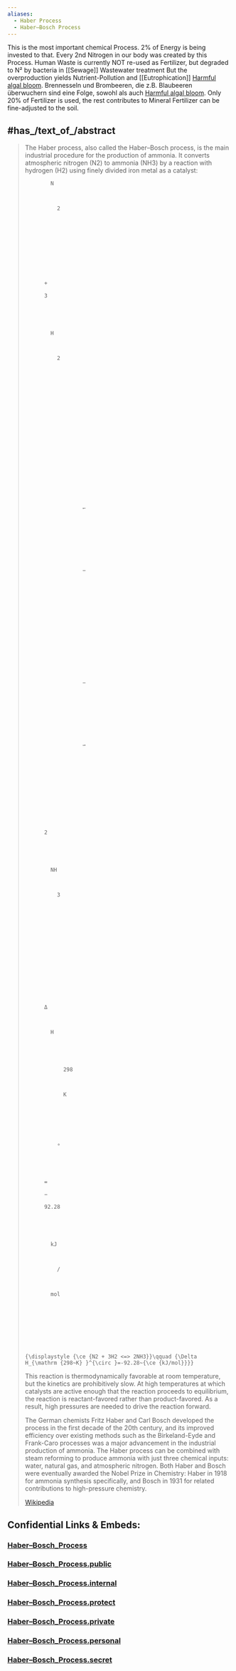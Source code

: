 ```yaml
---
aliases:
  - Haber Process
  - Haber–Bosch Process
---
```


This is the most important chemical Process. 2% of Energy is being invested to that. 
Every 2nd Nitrogen in our body was created by this Process. 
Human Waste is currently NOT re-used as Fertilizer, but degraded to N² by bacteria in [[Sewage]] Wastewater treatment
But the overproduction yields Nutrient-Pollution and [[Eutrophication]] [Harmful algal bloom](https://en.wikipedia.org/wiki/Harmful_algal_bloom "Harmful algal bloom"). 
Brennesseln und Brombeeren, die z.B. Blaubeeren überwuchern sind eine Folge, sowohl als auch [Harmful algal bloom](https://en.wikipedia.org/wiki/Harmful_algal_bloom "Harmful algal bloom"). 
Only 20% of Fertilizer is used, the rest contributes to 
Mineral Fertilizer can be fine-adjusted to the soil. 


## #has_/text_of_/abstract 

> The Haber process, also called the Haber–Bosch process, 
> is the main industrial procedure for the production of ammonia. 
> It converts atmospheric nitrogen (N2) to ammonia (NH3) by a reaction with hydrogen (H2) 
> using finely divided iron metal as a catalyst:
>
> 
>
>   
>
>     
>
>       
>
>         
>
>           
>
>             N
>
>             
>
>               2
>
>             
>
>             
>
>               
>
>             
>
>           
>
>           +
>
>           3
>
>           
>
>           
>
>             H
>
>             
>
>               2
>
>             
>
>             
>
>               
>
>             
>
>           
>
>           
>
>             
>
>               
>
>                 
>
>                   
>
>                     
>
>                       ↽
>
>                     
>
>                     
>
>                     
>
>                     
>
>                       −
>
>                     
>
>                   
>
>                 
>
>               
>
>               
>
>                 
>
>                   
>
>                     
>
>                       −
>
>                     
>
>                     
>
>                     
>
>                     
>
>                       ⇀
>
>                     
>
>                   
>
>                 
>
>               
>
>             
>
>           
>
>           2
>
>           
>
>           
>
>             NH
>
>             
>
>               3
>
>             
>
>             
>
>               
>
>             
>
>           
>
>         
>
>         
>
>         
>
>           Δ
>
>           
>
>             H
>
>             
>
>               
>
>                 298
>
>                  
>
>                 K
>
>               
>
>             
>
>             
>
>               ∘
>
>             
>
>           
>
>           =
>
>           −
>
>           92.28
>
>            
>
>           
>
>             kJ
>
>             
>
>               /
>
>             
>
>             mol
>
>           
>
>         
>
>       
>
>     
>
>     {\displaystyle {\ce {N2 + 3H2 <=> 2NH3}}\qquad {\Delta H_{\mathrm {298~K} }^{\circ }=-92.28~{\ce {kJ/mol}}}}
>
>   
>
> 
>
> This reaction is thermodynamically favorable at room temperature, but the kinetics are prohibitively slow. At high temperatures at which catalysts are active enough that the reaction proceeds to equilibrium, the reaction is reactant-favored rather than product-favored. As a result, high pressures are needed to drive the reaction forward. 
>
> The German chemists Fritz Haber and Carl Bosch developed the process in the first decade of the 20th century, and its improved efficiency over existing methods such as the Birkeland-Eyde and Frank-Caro processes was a major advancement in the industrial production of ammonia. The Haber process can be combined with steam reforming to produce ammonia with just three chemical inputs: water, natural gas, and atmospheric nitrogen. Both Haber and Bosch were eventually awarded the Nobel Prize in Chemistry: Haber in 1918 for ammonia synthesis specifically, and Bosch in 1931 for related contributions to high-pressure chemistry.
>
> [Wikipedia](https://en.wikipedia.org/wiki/Haber%20process)






## Confidential Links & Embeds: 

### [Haber–Bosch_Process](/_Standards/chemic/chemic~Elements/Group-15-Nitrogen/Haber–Bosch_Process.md) 

### [Haber–Bosch_Process.public](/_public/chemic/chemic~Elements/Group-15-Nitrogen/Haber–Bosch_Process.public.md) 

### [Haber–Bosch_Process.internal](/_internal/chemic/chemic~Elements/Group-15-Nitrogen/Haber–Bosch_Process.internal.md) 

### [Haber–Bosch_Process.protect](/_protect/chemic/chemic~Elements/Group-15-Nitrogen/Haber–Bosch_Process.protect.md) 

### [Haber–Bosch_Process.private](/_private/chemic/chemic~Elements/Group-15-Nitrogen/Haber–Bosch_Process.private.md) 

### [Haber–Bosch_Process.personal](/_personal/chemic/chemic~Elements/Group-15-Nitrogen/Haber–Bosch_Process.personal.md) 

### [Haber–Bosch_Process.secret](/_secret/chemic/chemic~Elements/Group-15-Nitrogen/Haber–Bosch_Process.secret.md)

